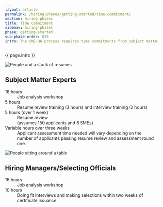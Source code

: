 ```yaml
---
layout: article
permalink: /hiring-phases/getting-started/time-commitment/
section: hiring-phases
title: Time Commitment
sidenav: hiring-phases
phase: getting-started
sub-phase-order: 030
intro: The SME-QA process requires time commitments from subject matter experts, hiring managers/selection officials, and HR specialists.
---
```


<p class="usa-intro">
  {{ page.intro }}
</p>

<div class="grid-container chp-card-container">
  <div class="grid-row">
    <div class="chp-card">
      <div class="chp-card__figure">
        <img src="{{ site.baseurl }}/assets/img/icon-resume-review.png" alt="People and a stack of resumes" />
      </div>
      <div class="chp-card__body">
        <h2 class="chp-card__header">
          Subject Matter Experts
        </h2>
        <dl class="chp-time-commitment">
          <dt class="chp-time-commitment__hours">16 hours</dt>
          <dd class="chp-time-commitment__phase">Job analysis workshop</dd>
          <dt class="chp-time-commitment__hours">5 hours</dt>
          <dd class="chp-time-commitment__phase">Resume review training (3 hours) and interview training (2 hours)</dd>
          <dt class="chp-time-commitment__hours">5 hours (over 1 week)</dt>
          <dd class="chp-time-commitment__phase">Resume review
            <div class="chp-time-commitment__paren">
              (assumes 150 applicants and 8 SMEs)
            </div>
          </dd>
          <dt class="chp-time-commitment__hours">Variable hours over three weeks</dt>
          <dd class="chp-time-commitment__phase">
            Applicant assessment time needed will vary depending on the number of applicants passing resume review and assessment round one.
          </dd>
        </dl>
      </div>
    </div>
  </div>
  <div class="grid-row">
    <div class="chp-card">
      <div class="chp-card__figure">
        <img src="{{ site.baseurl }}/assets/img/icon-job-analysis-workshop.png" alt="People sitting around a table" />
      </div>
      <div class="chp-card__body">
        <h2 class="chp-card__header">
          Hiring Managers/Selecting Officials
        </h2>
        <dl class="chp-time-commitment">
          <dt class="chp-time-commitment__hours">16 hours</dt>
          <dd class="chp-time-commitment__phase">Job analysis workshop</dd>
          <dt class="chp-time-commitment__hours">10 hours</dt>
          <dd class="chp-time-commitment__phase">
            Doing fit interviews and making selections within two weeks of certificate issuance
          </dd>
        </dl>
      </div>
    </div>
  </div>
</div>
